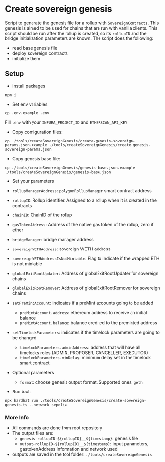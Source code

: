 # Create sovereign genesis
Script to generate the genesis file for a rollup with `SovereignContracts`. This genesis is aimed to be used for chains that are run with vanilla clients.
This script should be run after the rollup is created, so its `rollupID` and the bridge initialization parameters are known.
The script does the following:
- read base genesis file
- deploy sovereign contracts
- initialize them

## Setup
- install packages
```
npm i
```

- Set env variables
````
cp .env.example .env
````

Fill `.env` with your `INFURA_PROJECT_ID` and `ETHERSCAN_API_KEY`

- Copy configuration files:
```
cp ./tools/createSovereignGenesis/create-genesis-sovereign-params.json.example ./tools/createSovereignGenesis/create-genesis-sovereign-params.json
```

- Copy genesis base file:
```
cp ./tools/createSovereignGenesis/genesis-base.json.example ./tools/createSovereignGenesis/genesis-base.json
```

-  Set your parameters
  - `rollupManagerAddress`: `polygonRollupManager` smart contract address
  - `rollupID`: Rollup identifier. Assigned to a rollup when it is created in the contracts
  - `chainID`: ChainID of the rollup
  - `gasTokenAddress`: Address of the native gas token of the rollup, zero if ether
  - `bridgeManager`: bridge manager address
  - `sovereignWETHAddress`: sovereign WETH address
  - `sovereignWETHAddressIsNotMintable`: Flag to indicate if the wrapped ETH is not mintable
  - `globalExitRootUpdater`: Address of globalExitRootUpdater for sovereign chains
  - `globalExitRootRemover`: Address of globalExitRootRemover for sovereign chains
  - `setPreMintAccount`: indicates if a preMint accounts going to be added
    - `preMintAccount.address`: ethereum address to receive an initial balance
    - `preMintAccount.balance`: balance credited to the preminted address
  - `setTimelockParameters`: indicates if the timelock parameters are going to be changed
    - `timelockParameters.adminAddress`: address that will have all timelocks roles (ADMIN, PROPOSER, CANCELLER, EXECUTOR)
    - `timelockParameters.minDelay`: minimum delay set in the timelock smart contract
- Optional parameters
  - `format`: choose genesis output format. Supported ones: `geth`

-  Run tool:
```
npx hardhat run ./tools/createSovereignGenesis/create-sovereign-genesis.ts --network sepolia
```

### More Info
- All commands are done from root repository
- The output files are:
  - `genesis-rollupID-${rollupID}__${timestamp}`: genesis file
  - `output-rollupID-${rollupID}__${timestamp}`: input parameters, gastokenAddress information and network used
- outputs are saved in the tool folder: `./tools/createSovereignGenesis`